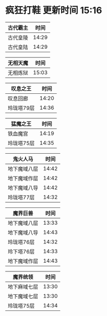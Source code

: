 # 疯狂打鞋 更新时间 15:16

| 古代霸主   | 时间    |
|--------|-------|
| 古代皇陵 | 14:29 |
| 古代皇陆 | 14:29 |

| 无相天魔   | 时间    |
|--------|-------|
| 无相炼狱 | 15:03 |

| 叹息之王   | 时间    |
|--------|-------|
| 叹息回廊 | 14:20 |
| 玲珑塔79层 | 14:36 |

| 猛魔之王   | 时间    |
|--------|-------|
| 铁血魔宫 | 14:19 |
| 玲珑塔75层 | 14:35 |

| 鬼火人马   | 时间    |
|--------|-------|
| 地下魔域八层 | 14:42 |
| 地下魔域作层 | 14:42 |
| 地下魔域八导 | 14:42 |
| 玲珑塔77层 | 14:32 |

| 魔界巨兽   | 时间    |
|--------|-------|
| 地下魔域八层 | 13:33 |
| 地下魔域八导 | 14:43 |
| 玲珑塔76层 | 14:32 |
| 玲下塔76层 | 14:33 |
| 地下魔域作层 | 14:43 |

| 魔界统领   | 时间    |
|--------|-------|
| 地下麻域七层 | 13:30 |
| 地下魔域七层 | 13:30 |
| 玲珑塔75层 | 14:34 |